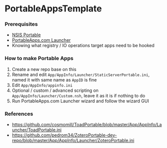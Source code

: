 PortableAppsTemplate
====================
### Prerequisites
- [NSIS Portable](https://portableapps.com/apps/development/nsis_portable)
- [PortableApps.com Launcher](https://portableapps.com/apps/development/portableapps.com_launcher)
- Knowing what registry / IO operations target apps need to be hooked

### How to make Portable Apps
1. Create a new repo base on this
2. Rename and edit `App/AppInfo/Launcher/StaticServerPortable.ini`, named it with same name as `AppID` is fine
3. Edit `App/AppInfo/appinfo.ini`
4. Optional / custom / advanced scripting on `App/AppInfo/Launcher/Custom.nsh`, leave it as it is if nothing to do
5. Run PortableApps.com Launcher wizard and follow the wizard GUI

### References
- https://github.com/cosmomill/ToadPortable/blob/master/App/AppInfo/Launcher/ToadPortable.ini
- https://github.com/pedrom34/ZoteroPortable-dev-repo/blob/master/App/AppInfo/Launcher/ZoteroPortable.ini
